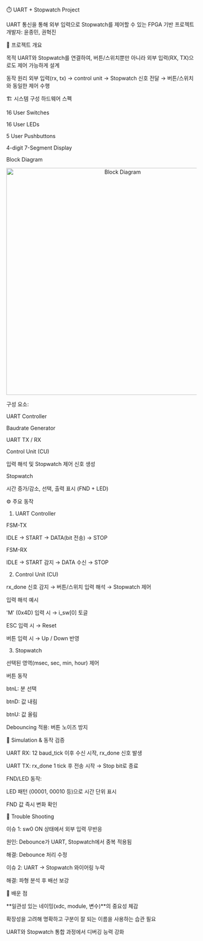 ⏱️ UART + Stopwatch Project

UART 통신을 통해 외부 입력으로 Stopwatch를 제어할 수 있는 FPGA 기반 프로젝트
개발자: 윤종민, 권혁진

📌 프로젝트 개요

목적
UART와 Stopwatch를 연결하여, 버튼/스위치뿐만 아니라 외부 입력(RX, TX)으로도 제어 가능하게 설계

동작 원리
외부 입력(rx, tx) → control unit → Stopwatch 신호 전달 → 버튼/스위치와 동일한 제어 수행

🏗️ 시스템 구성
하드웨어 스펙

16 User Switches

16 User LEDs

5 User Pushbuttons

4-digit 7-Segment Display

Block Diagram
<p align="center"> <img src="doc/block_diagram.png" width="600" alt="Block Diagram"/> </p>

구성 요소:

UART Controller

Baudrate Generator

UART TX / RX

Control Unit (CU)

입력 해석 및 Stopwatch 제어 신호 생성

Stopwatch

시간 증가/감소, 선택, 출력 표시 (FND + LED)

⚙️ 주요 동작
1. UART Controller

FSM-TX

IDLE → START → DATA(bit 전송) → STOP

FSM-RX

IDLE → START 감지 → DATA 수신 → STOP

2. Control Unit (CU)

rx_done 신호 감지 → 버튼/스위치 입력 해석 → Stopwatch 제어

입력 해석 예시

'M' (0x4D) 입력 시 → i_sw[0] 토글

ESC 입력 시 → Reset

버튼 입력 시 → Up / Down 반영

3. Stopwatch

선택된 영역(msec, sec, min, hour) 제어

버튼 동작

btnL: 분 선택

btnD: 값 내림

btnU: 값 올림

Debouncing 적용: 버튼 노이즈 방지

🔎 Simulation & 동작 검증

UART RX: 12 baud_tick 이후 수신 시작, rx_done 신호 발생

UART TX: rx_done 1 tick 후 전송 시작 → Stop bit로 종료

FND/LED 동작:

LED 패턴 (00001, 00010 등)으로 시간 단위 표시

FND 값 즉시 변화 확인

🐞 Trouble Shooting

이슈 1: sw0 ON 상태에서 외부 입력 무반응

원인: Debounce가 UART, Stopwatch에서 중복 적용됨

해결: Debounce 처리 수정

이슈 2: UART → Stopwatch 와이어링 누락

해결: 파형 분석 후 배선 보강

📝 배운 점

**일관성 있는 네이밍(xdc, module, 변수)**의 중요성 체감

확장성을 고려해 명확하고 구분이 잘 되는 이름을 사용하는 습관 필요

UART와 Stopwatch 통합 과정에서 디버깅 능력 강화
